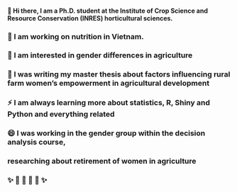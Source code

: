 
#### 👋 Hi there, I am a Ph.D. student at the Institute of Crop Science and Resource Conservation (INRES) horticultural sciences. 
###  🔭 I am working on nutrition in Vietnam.
###  🚜 I am interested in gender differences in agriculture
###  🌱 I was writing my master thesis about factors influencing rural farm women’s empowerment in agricultural development 
###  ⚡ I am always learning more about statistics, R, Shiny and Python and everything related
###  😄 I was working in the gender group within the decision analysis course, 
###     researching about retirement of women in agriculture 
###  ✨ 🚜 🚜 🚜 🚜  ✨

<!--
**AlexandraKrause/AlexandraKrause** is a ✨ _special_ ✨ repository because its `README.md` (this file) appears on your GitHub profile.

Here are some ideas to get you started:


- 👯 I’m looking to collaborate on ...
- 🤔 I’m looking for help with ...
- 💬 Ask me about ...
- 📫 How to reach me: ...
- 😄 Pronouns: ...
- ⚡ Fun fact: ...
-->
